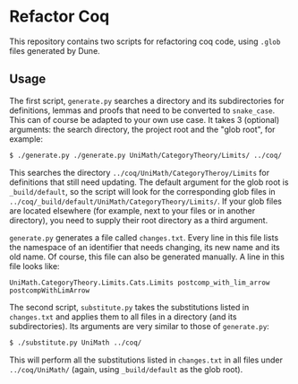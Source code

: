 # Refactor Coq

This repository contains two scripts for refactoring coq code, using `.glob` files generated by Dune.

## Usage

The first script, `generate.py` searches a directory and its subdirectories for definitions, lemmas and proofs that need to be converted to `snake_case`. This can of course be adapted to your own use case. It takes 3 (optional) arguments: the search directory, the project root and the "glob root", for example:
```bash
$ ./generate.py ./generate.py UniMath/CategoryTheory/Limits/ ../coq/
```
This searches the directory `../coq/UniMath/CategoryTheroy/Limits` for definitions that still need updating. The default argument for the glob root is `_build/default`, so the script will look for the corresponding glob files in `../coq/_build/default/UniMath/CategoryTheory/Limits/`. If your glob files are located elsewhere (for example, next to your files or in another directory), you need to supply their root directory as a third argument.

`generate.py` generates a file called `changes.txt`. Every line in this file lists the namespace of an identifier that needs changing, its new name and its old name. Of course, this file can also be generated manually. A line in this file looks like:
```
UniMath.CategoryTheory.Limits.Cats.Limits postcomp_with_lim_arrow postcompWithLimArrow
```

The second script, `substitute.py` takes the substitutions listed in `changes.txt` and applies them to all files in a directory (and its subdirectories). Its arguments are very similar to those of `generate.py`:
```bash
$ ./substitute.py UniMath ../coq/
```
This will perform all the substitutions listed in `changes.txt` in all files under `../coq/UniMath/` (again, using `_build/default` as the glob root).
